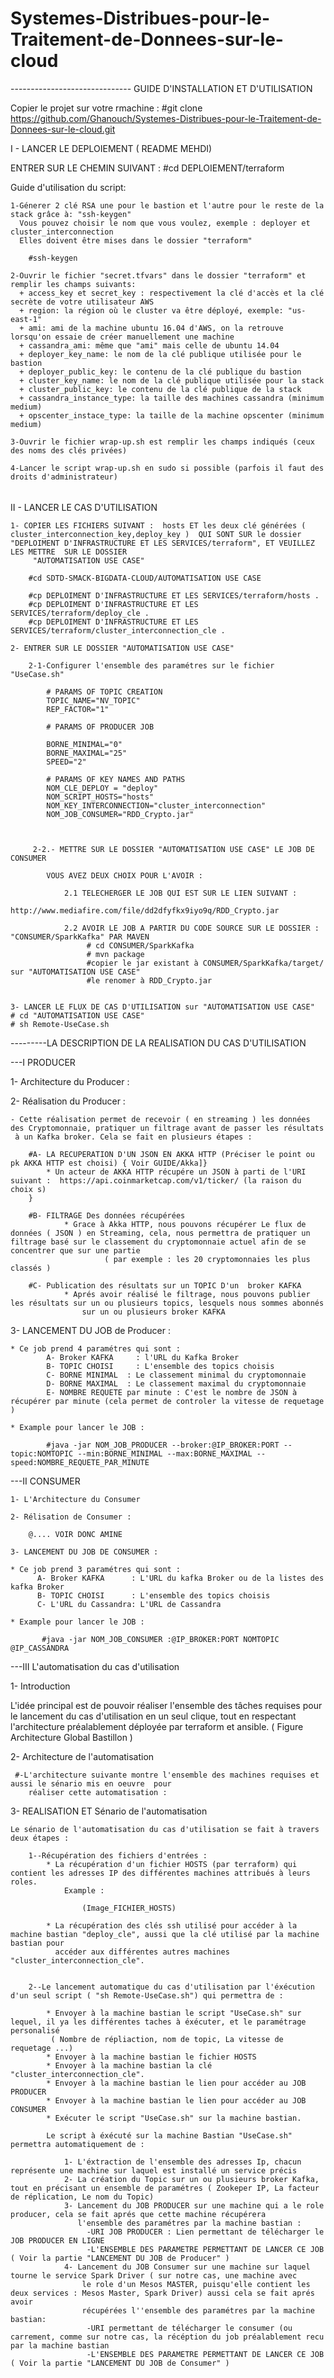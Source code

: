# Systemes-Distribues-pour-le-Traitement-de-Donnees-sur-le-cloud

------------------------------ GUIDE D'INSTALLATION ET D'UTILISATION 

Copier le projet sur votre rmachine : 
#git clone https://github.com/Ghanouch/Systemes-Distribues-pour-le-Traitement-de-Donnees-sur-le-cloud.git


I - LANCER LE DEPLOIEMENT ( README MEHDI)

ENTRER SUR LE CHEMIN SUIVANT  : 
#cd DEPLOIEMENT/terraform

Guide d'utilisation du script:

	1-Génerer 2 clé RSA une pour le bastion et l'autre pour le reste de la stack grâce à: "ssh-keygen"
	  Vous pouvez choisir le nom que vous voulez, exemple : deployer et cluster_interconnection
	  Elles doivent être mises dans le dossier "terraform"

		#ssh-keygen

	2-Ouvrir le fichier "secret.tfvars" dans le dossier "terraform" et remplir les champs suivants:
	  + access_key et secret_key : respectivement la clé d'accès et la clé secrète de votre utilisateur AWS  
	  + region: la région où le cluster va être déployé, exemple: "us-east-1"
	  + ami: ami de la machine ubuntu 16.04 d'AWS, on la retrouve lorsqu'on essaie de créer manuellement une machine
	  + cassandra_ami: même que "ami" mais celle de ubuntu 14.04
	  + deployer_key_name: le nom de la clé publique utilisée pour le bastion
	  + deployer_public_key: le contenu de la clé publique du bastion
	  + cluster_key_name: le nom de la clé publique utilisée pour la stack
	  + cluster_public_key: le contenu de la clé publique de la stack
	  + cassandra_instance_type: la taille des machines cassandra (minimum medium)
	  + opscenter_instace_type: la taille de la machine opscenter (minimum medium)

	3-Ouvrir le fichier wrap-up.sh est remplir les champs indiqués (ceux des noms des clés privées)

	4-Lancer le script wrap-up.sh en sudo si possible (parfois il faut des droits d'administrateur)

######


II - LANCER LE CAS D'UTILISATION

	1- COPIER LES FICHIERS SUIVANT :  hosts ET les deux clé générées ( cluster_interconnection_key,deploy_key )  QUI SONT SUR le dossier "DEPLOIMENT D'INFRASTRUCTURE ET LES SERVICES/terraform", ET VEUILLEZ LES METTRE  SUR LE DOSSIER
	     "AUTOMATISATION USE CASE"

		#cd SDTD-SMACK-BIGDATA-CLOUD/AUTOMATISATION USE CASE

		#cp DEPLOIMENT D'INFRASTRUCTURE ET LES SERVICES/terraform/hosts .
		#cp DEPLOIMENT D'INFRASTRUCTURE ET LES SERVICES/terraform/deploy_cle .
		#cp DEPLOIMENT D'INFRASTRUCTURE ET LES SERVICES/terraform/cluster_interconnection_cle .

	2- ENTRER SUR LE DOSSIER "AUTOMATISATION USE CASE"

		2-1-Configurer l'ensemble des paramétres sur le fichier "UseCase.sh"

			# PARAMS OF TOPIC CREATION 
			TOPIC_NAME="NV_TOPIC"
			REP_FACTOR="1"

			# PARAMS OF PRODUCER JOB

			BORNE_MINIMAL="0"
			BORNE_MAXIMAL="25"
			SPEED="2"
			
			# PARAMS OF KEY NAMES AND PATHS
			NOM_CLE_DEPLOY = "deploy"
			NOM_SCRIPT_HOSTS="hosts"
			NOM_KEY_INTERCONNECTION="cluster_interconnection"
			NOM_JOB_CONSUMER="RDD_Crypto.jar"
			


		 2-2.- METTRE SUR LE DOSSIER "AUTOMATISATION USE CASE" LE JOB DE CONSUMER 

		 	VOUS AVEZ DEUX CHOIX POUR L'AVOIR : 

		 		2.1 TELECHERGER LE JOB QUI EST SUR LE LIEN SUIVANT :
		 			http://www.mediafire.com/file/dd2dfyfkx9iyo9q/RDD_Crypto.jar

		 		2.2 AVOIR LE JOB A PARTIR DU CODE SOURCE SUR LE DOSSIER : "CONSUMER/SparkKafka" PAR MAVEN 
			 		 # cd CONSUMER/SparkKafka
			 		 # mvn package 
			 		 #copier le jar existant à CONSUMER/SparkKafka/target/ sur "AUTOMATISATION USE CASE"
			 		 #le renomer à RDD_Crypto.jar


	3- LANCER LE FLUX DE CAS D'UTILISATION sur "AUTOMATISATION USE CASE"
	# cd "AUTOMATISATION USE CASE"
	# sh Remote-UseCase.sh


---------LA DESCRIPTION DE LA REALISATION DU CAS D'UTILISATION 

---I   PRODUCER  

  1- Architecture du Producer  :

  2- Réalisation du Producer   :  
		
 	- Cette réalisation permet de recevoir ( en streaming ) les données des Cryptomonnaie, pratiquer un filtrage avant de passer les résultats
 	 à un Kafka broker. Cela se fait en plusieurs étapes :

 	 	#A- LA RECUPERATION D'UN JSON EN AKKA HTTP (Préciser le point ou pk AKKA HTTP est choisi) { Voir GUIDE/Akka]}
	 		* Un acteur de AKKA HTTP récupére un JSON à parti de l'URI suivant :  https://api.coinmarketcap.com/v1/ticker/ (la raison du choix s)
 	 	}

	 	#B- FILTRAGE Des données récupérées
		 		* Grace à Akka HTTP, nous pouvons récupérer Le flux de données ( JSON ) en Streaming, cela, nous permettra de pratiquer un filtrage basé sur le classement du cryptomonnaie actuel afin de se concentrer que sur une partie
		 				 ( par exemple : les 20 cryptomonnaies les plus classés ) 
       	
       	#C- Publication des résultats sur un TOPIC D'un  broker KAFKA 
       			* Aprés avoir réalisé le filtrage, nous pouvons publier les résultats sur un ou plusieurs topics, lesquels nous sommes abonnés
       				sur un ou plusieurs broker KAFKA


  3- LANCEMENT DU JOB de Producer  :

  	* Ce job prend 4 paramétres qui sont : 
	 		A- Broker KAFKA     : l'URL du Kafka Broker
	 		B- TOPIC CHOISI     : L'ensemble des topics choisis 
	 		C- BORNE MINIMAL  : Le classement minimal du cryptomonnaie
	 		D- BORNE MAXIMAL  : Le classement maximal du cryptomonnaie
	 		E- NOMBRE REQUETE par minute : C'est le nombre de JSON à récupérer par minute (cela permet de controler la vitesse de requetage )

  	* Example pour lancer le JOB : 	

			#java -jar NOM_JOB_PRODUCER --broker:@IP_BROKER:PORT --topic:NOMTOPIC --min:BORNE_MINIMAL --max:BORNE_MAXIMAL --speed:NOMBRE_REQUETE_PAR_MINUTE


---II    CONSUMER 

	1- L'Architecture du Consumer 

	2- Rélisation de Consumer : 

		@.... VOIR DONC AMINE 

	3- LANCEMENT DU JOB DE CONSUMER : 

	* Ce job prend 3 paramétres qui sont : 
		  A- Broker KAFKA      : L'URL du kafka Broker ou de la listes des kafka Broker
		  B- TOPIC CHOISI      : L'ensemble des topics choisis
		  C- L'URL du Cassandra: L'URL de Cassandra

    * Example pour lancer le JOB : 	

	  	   #java -jar NOM_JOB_CONSUMER :@IP_BROKER:PORT NOMTOPIC @IP_CASSANDRA 



---III  L'automatisation du cas d'utilisation  

   1- Introduction 

 L'idée principal est de pouvoir réaliser l'ensemble des tâches requises pour le lancement du cas d'utilisation en un seul clique, tout 
 	en respectant l'architecture préalablement déployée par terraform et ansible. ( Figure Architecture Global Bastillon )


  2- Architecture de l'automatisation 

	 #-L'architecture suivante montre l'ensemble des machines requises et aussi le sénario mis en oeuvre  pour 
	 	réaliser cette automatisation :

  3- REALISATION ET Sénario de l'automatisation

	Le sénario de l'automatisation du cas d'utilisation se fait à travers deux étapes :

		1--Récupération des fichiers d'entrées :
		 	* La récupération d'un fichier HOSTS (par terraform) qui contient les adresses IP des différentes machines attribués à leurs roles.
		 		Example :

		 			(Image_FICHIER_HOSTS)

		 	* La récupération des clés ssh utilisé pour accéder à la machine bastian "deploy_cle", aussi que la clé utilisé par la machine bastian pour 
		 	  accéder aux différentes autres machines "cluster_interconnection_cle".


	 	2--Le lancement automatique du cas d'utilisation par l'éxécution d'un seul script ( "sh Remote-UseCase.sh") qui permettra de :

	 		* Envoyer à la machine bastian le script "UseCase.sh" sur lequel, il ya les différentes taches à éxécuter, et le paramétrage personalisé
	 		 ( Nombre de répliaction, nom de topic, La vitesse de requetage ...) 
	 		* Envoyer à la machine bastian le fichier HOSTS
	 		* Envoyer à la machine bastian la clé "cluster_interconnection_cle".
	 		* Envoyer à la machine bastian le lien pour accéder au JOB PRODUCER
	 		* Envoyer à la machine bastian le lien pour accéder au JOB CONSUMER
	 		* Exécuter le script "UseCase.sh" sur la machine bastian.

	 		Le script à éxécuté sur la machine Bastian "UseCase.sh" permettra automatiquement de :

	 			1- L'éxtraction de l'ensemble des adresses Ip, chacun représente une machine sur laquel est installé un service précis
	 			2- La création du Topic sur un ou plusieurs broker Kafka, tout en précisant un ensemble de paramétres ( Zookeper IP, La facteur de réplication, Le nom du Topic)	
	 			3- Lancement du JOB PRODUCER sur une machine qui a le role producer, cela se fait aprés que cette machine récupérera
	 			   l'ensemble des paramétres par la machine bastian :
	 			   	 -URI JOB PRODUCER : Lien permettant de télécharger le JOB PRODUCER EN LIGNE
	 			   	 -L'ENSEMBLE DES PARAMETRE PERMETTANT DE LANCER CE JOB ( Voir la partie "LANCEMENT DU JOB de Producer" )
	 			4- Lancement du JOB Consumer sur une machine sur laquel tourne le service Spark Driver ( sur notre cas, une machine avec 
	 				le role d'un Mesos MASTER, puisqu'elle contient les deux services : Mesos Master, Spark Driver) aussi cela se fait aprés avoir
	 				récupérées l''ensemble des paramétres par la machine bastian:
	 				 -URI permettant de télécharger le consumer (ou carrement, comme sur notre cas, la récéption du job préalablement recu par la machine bastian
	 				 -L'ENSEMBLE DES PARAMETRE PERMETTANT DE LANCER CE JOB ( Voir la partie "LANCEMENT DU JOB de Consumer" )






	
